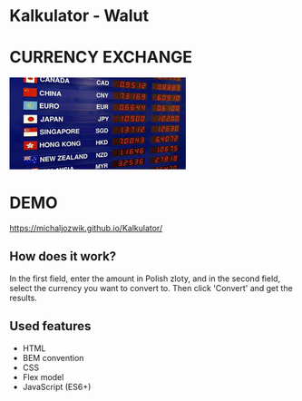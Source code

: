 # Kalkulator - Walut
# CURRENCY EXCHANGE

![a main page screenshot](/images/converter.png)

# DEMO

https://michaljozwik.github.io/Kalkulator/


## How does it work?
In the first field, enter the amount in Polish zloty, and in the second field, select the currency you want to convert to. Then click 'Convert' and get the results.


## Used features

- HTML
- BEM convention
- CSS
- Flex model
- JavaScript (ES6+)
